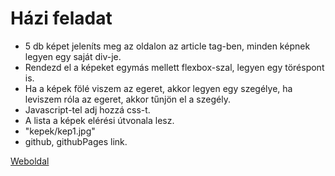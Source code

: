# Házi feladat

* 5 db képet jeleníts meg az oldalon az article tag-ben, minden képnek legyen egy saját div-je.
* Rendezd el a képeket egymás mellett flexbox-szal, legyen egy töréspont is.
* Ha a képek fölé viszem az egeret, akkor legyen egy szegélye, ha leviszem róla az egeret, akkor tűnjön el a szegély.
* Javascript-tel adj hozzá css-t.
* A lista a képek elérési útvonala lesz.
* "kepek/kep1.jpg"
* github, githubPages link.

[Weboldal](https://zschopper.github.io/js_stilus_modositas_hover/)
